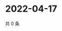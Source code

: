 # 2022-04-17

共 0 条

<!-- BEGIN WEIBO -->
<!-- 最后更新时间 Sun Apr 17 2022 07:12:36 GMT+0800 (China Standard Time) -->

<!-- END WEIBO -->
